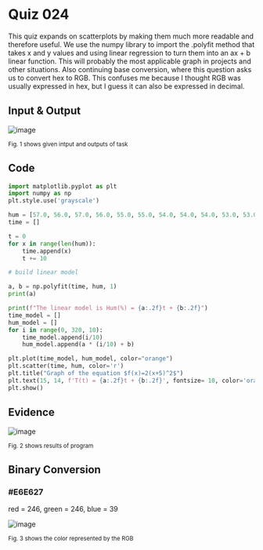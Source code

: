 # Quiz 024
This quiz expands on scatterplots by making them much more readable and therefore useful. We use the numpy library to import the .polyfit method that takes x and y values and using linear regression to turn them into an ax + b linear function. This will probably the most applicable graph in projects and other situations. Also continuing base conversion, where this question asks us to convert hex to RGB. This confuses me because I thought RGB was usually expressed in hex, but I guess it can also be expressed in decimal.

## Input & Output
![image](https://github.com/Amine-Itani/Unit-1/assets/123438294/89934076-d771-45eb-9413-b965434ce3ea)

<sub>Fig. 1 shows given intput and outputs of task
## Code

```py
import matplotlib.pyplot as plt
import numpy as np
plt.style.use('grayscale')

hum = [57.0, 56.0, 57.0, 56.0, 55.0, 55.0, 54.0, 54.0, 54.0, 53.0, 53.0, 54.0, 53.0, 53.0, 52.0, 52.0, 51.0, 51.0, 51.0, 51.0, 50.0, 50.0, 49.0, 50.0, 49.0, 49.0, 48.0, 49.0, 49.0, 48.0, 48.0, 48.0, 49.0]
time = []

t = 0
for x in range(len(hum)):
    time.append(x)
    t += 10

# build linear model

a, b = np.polyfit(time, hum, 1)
print(a)

print(f"The linear model is Hum(%) = {a:.2f}t + {b:.2f}")
time_model = []
hum_model = []
for i in range(0, 320, 10):
    time_model.append(i/10)
    hum_model.append(a * (i/10) + b)

plt.plot(time_model, hum_model, color="orange")
plt.scatter(time, hum, color='r')
plt.title("Graph of the equation $f(x)=2(x+5)^2$")
plt.text(15, 14, f'T(t) = {a:.2f}t + {b:.2f}', fontsize= 10, color='orange')
plt.show()
```

## Evidence
![image](https://github.com/Amine-Itani/Unit-1/assets/123438294/72aeb175-d478-4a5c-86b3-a645b3599ff7)

<sub>Fig. 2 shows results of program

## Binary Conversion
### #E6E627

red = 246, green = 246, blue = 39

![image](https://github.com/Amine-Itani/Unit-1/assets/123438294/cfe5cc13-6eb8-44cb-ba94-1523b46a6f79)

<sub>Fig. 3 shows the color represented by the RGB
